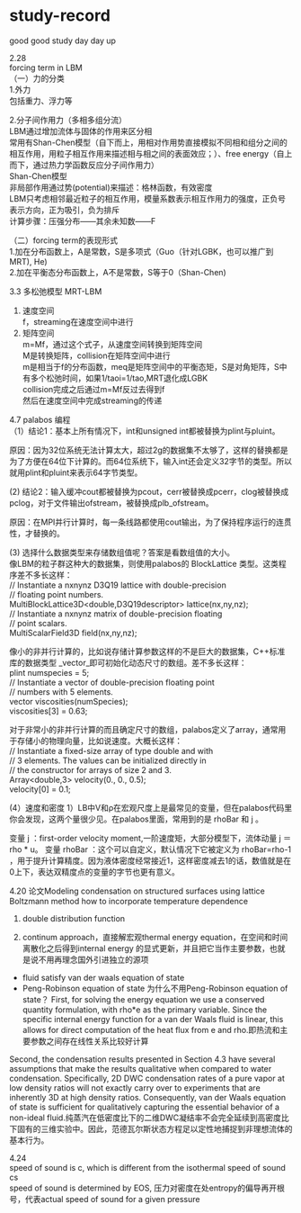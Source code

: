 # study-record
good good study day day up

2.28  
forcing term in LBM  
（一）力的分类  
1.外力  
包括重力、浮力等  
 

2.分子间作用力（多相多组分流）  
LBM通过增加流体与固体的作用来区分相  
常用有Shan-Chen模型（自下而上，用相对作用势直接模拟不同相和组分之间的相互作用，用粒子相互作用来描述相与相之间的表面效应；）、free energy（自上而下，通过热力学函数反应分子间作用力）  
Shan-Chen模型  
非局部作用通过势(potential)来描述：格林函数，有效密度  
LBM只考虑相邻最近粒子的相互作用，模量系数表示相互作用力的强度，正负号表示方向，正为吸引，负为排斥  
计算步骤：压强分布——其余未知数——F 


（二）forcing term的表现形式  
1.加在分布函数上，A是常数，S是多项式（Guo（针对LGBK，也可以推广到MRT), He)  
2.加在平衡态分布函数上，A不是常数，S等于0（Shan-Chen)  


3.3
多松弛模型 MRT-LBM  
1. 速度空间  
f，streaming在速度空间中进行
2. 矩阵空间  
m=Mf，通过这个式子，从速度空间转换到矩阵空间  
M是转换矩阵，collision在矩阵空间中进行  
m是相当于f的分布函数，meq是矩阵空间中的平衡态矩，S是对角矩阵，S中有多个松弛时间，如果1/taoi=1/tao,MRT退化成LGBK  
collision完成之后通过m=Mf反过去得到f  
然后在速度空间中完成streaming的传递  


4.7 palabos 编程  
（1）结论1：基本上所有情况下，int和unsigned int都被替换为plint与pluint。  

原因：因为32位系统无法计算太大，超过2g的数据集不太够了，这样的替换都是为了方便在64位下计算的。而64位系统下，输入int还会定义32字节的类型。所以就用plint和pluint来表示64字节类型。  

(2) 结论2：输入缓冲cout都被替换为pcout，cerr被替换成pcerr，clog被替换成pclog，对于文件输出ofstream，被替换成plb_ofstream。  

原因：在MPI并行计算时，每一条线路都使用cout输出，为了保持程序运行的连贯性，才替换的。  

(3) 选择什么数据类型来存储数组值呢？答案是看数组值的大小。  
像LBM的粒子群这种大的数据集，则使用palabos的 BlockLattice 类型。这类程序差不多长这样：  
// Instantiate a nxnynz D3Q19 lattice with double-precision  
// floating point numbers.   
MultiBlockLattice3D<double,D3Q19descriptor> lattice(nx,ny,nz);  
// Instantiate a nxnynz matrix of double-precision floating  
// point scalars.  
MultiScalarField3D field(nx,ny,nz);  

像小的非并行计算的，比如说存储计算参数这样的不是巨大的数据集，C++标准库的数据类型 _vector_即可初始化动态尺寸的数组。差不多长这样：  
plint numspecies = 5;  
// Instantiate a vector of double-precision floating point  
// numbers with 5 elements.  
vector viscosities(numSpecies);  
viscosities[3] = 0.63;  

对于非常小的非并行计算的而且确定尺寸的数组，palabos定义了array，通常用于存储小的物理向量，比如说速度。大概长这样：  
// Instantiate a fixed-size array of type double and with  
// 3 elements. The values can be initialized directly in  
// the constructor for arrays of size 2 and 3.  
Array<double,3> velocity(0., 0., 0.5);  
velocity[0] = 0.1;  

(4）速度和密度
1）LB中V和ρ在宏观尺度上是最常见的变量，但在palabos代码里你会发现，这两个量很少见。在palabos里面，常用到的是 rhoBar 和 j 。

变量 j ：first-order velocity moment,一阶速度矩，大部分模型下，流体动量 j ＝ rho * u。
变量 rhoBar ：这个可以自定义，默认情况下它被定义为 rhoBar=rho-1 ，用于提升计算精度。因为液体密度经常接近1，这样密度减去1的话，数值就是在0上下，表达双精度点的变量的字节也更有意义。

4.20 
论文Modeling condensation on structured surfaces using lattice Boltzmann method
how to incorporate temperature dependence
1. double distribution function  

2. continum approach，直接解宏观thermal energy equation，在空间和时间离散化之后得到internal energy 的显式更新，并且把它当作主要参数，也就是说不用再理念国外引进独立的源项    
+ fluid satisfy van der waals equation of state
+ Peng-Robinson equation of state
为什么不用Peng-Robinson equation of state？
First, for solving the energy equation we use a conserved quantity formulation, with rho*e as the primary variable. Since the specific internal energy function for a van der Waals fluid is linear, this allows for direct computation of the heat flux from e and rho.即热流和主要参数之间存在线性关系比较好计算  

Second, the condensation results presented in Section 4.3 have several assumptions that make the results qualitative when compared to water condensation. Specifically, 2D DWC condensation rates of a pure vapor at low density ratios will not exactly carry over to experiments that are inherently 3D at high density ratios. Consequently, van der Waals equation of state is sufficient for qualitatively capturing the essential behavior of a non-ideal fluid.纯蒸汽在低密度比下的二维DWC凝结率不会完全延续到高密度比下固有的三维实验中。因此，范德瓦尔斯状态方程足以定性地捕捉到非理想流体的基本行为。  

4.24  
speed of sound is c, which is different from the isothermal speed of sound cs  
speed of sound is determined by EOS, 压力对密度在处entropy的偏导再开根号，代表actual speed of sound for a given pressure    



